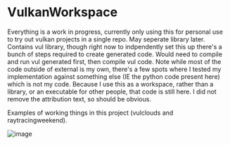# VulkanWorkspace

Everything is a work in progress, currently only using this for personal use to try out vulkan projects in a single repo.  May seperate library later.  Contains vul library, though right now to indpendently set this up there's a bunch of steps required to create generated code. Would need to compile  and run vul generated first, then compile vul code.  Note while most of the code outside of external is my own, there's a few spots where I tested my implementation against something else (IE the python code present here) which is not my code.   Because I use this as a workspace, rather than a library, or an executable for other people, that code is still here. I did not remove the attribution text, so should be obvious. 

Examples of working things in this project (vulclouds and raytracingweekend). 

![image](https://user-images.githubusercontent.com/8828023/181676896-176c571c-744b-4f37-a93b-dc14ff72ea0b.png)
